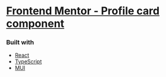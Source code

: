 # [Frontend Mentor - Profile card component](https://www.frontendmentor.io/challenges/profile-card-component-cfArpWshJ)

### Built with

- [React](https://reactjs.org/)
- [TypeScript](https://www.typescriptlang.org/)
- [MUI](https://mui.com/)
